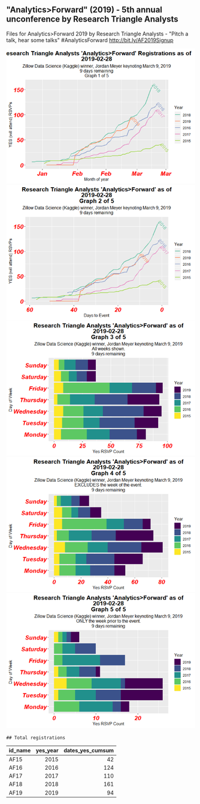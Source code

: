 "Analytics&gt;Forward" (2019) - 5th annual unconference by Research Triangle Analysts
-------------------------------------------------------------------------------------

Files for Analytics&gt;Forward 2019 by Research Triangle Analysts - "Pitch a talk, hear some talks" \#AnalyticsForward <http://bit.ly/AF2019Signup>

![](README_files/figure-markdown_github/af_2019-1.png)![](README_files/figure-markdown_github/af_2019-2.png)![](README_files/figure-markdown_github/af_2019-3.png)![](README_files/figure-markdown_github/af_2019-4.png)![](README_files/figure-markdown_github/af_2019-5.png)

    ## Total registrations

| id\_name |  yes\_year|  dates\_yes\_cumsum|
|:---------|----------:|-------------------:|
| AF15     |       2015|                  42|
| AF16     |       2016|                 124|
| AF17     |       2017|                 110|
| AF18     |       2018|                 161|
| AF19     |       2019|                  94|
